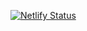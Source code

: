 [![Netlify Status](https://api.netlify.com/api/v1/badges/ba9e5908-37d7-4456-8949-a80001843166/deploy-status)](https://app.netlify.com/sites/windows-company/deploys)
